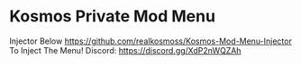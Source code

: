 # Kosmos Private Mod Menu
Injector Below
https://github.com/realkosmoss/Kosmos-Mod-Menu-Injector
To Inject The Menu!
Discord: https://discord.gg/XdP2nWQZAh
